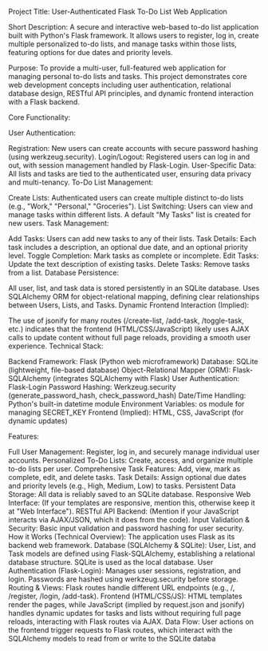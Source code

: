 Project Title:
User-Authenticated Flask To-Do List Web Application

Short Description:
A secure and interactive web-based to-do list application built with Python's Flask framework. It allows users to register, log in, create multiple personalized to-do lists, and manage tasks within those lists, featuring options for due dates and priority levels.

Purpose: To provide a multi-user, full-featured web application for managing personal to-do lists and tasks. This project demonstrates core web development concepts including user authentication, relational database design, RESTful API principles, and dynamic frontend interaction with a Flask backend.

Core Functionality:

User Authentication:

Registration: New users can create accounts with secure password hashing (using werkzeug.security).
Login/Logout: Registered users can log in and out, with session management handled by Flask-Login.
User-Specific Data: All lists and tasks are tied to the authenticated user, ensuring data privacy and multi-tenancy.
To-Do List Management:

Create Lists: Authenticated users can create multiple distinct to-do lists (e.g., "Work," "Personal," "Groceries").
List Switching: Users can view and manage tasks within different lists. A default "My Tasks" list is created for new users.
Task Management:

Add Tasks: Users can add new tasks to any of their lists.
Task Details: Each task includes a description, an optional due date, and an optional priority level.
Toggle Completion: Mark tasks as complete or incomplete.
Edit Tasks: Update the text description of existing tasks.
Delete Tasks: Remove tasks from a list.
Database Persistence:

All user, list, and task data is stored persistently in an SQLite database.
Uses SQLAlchemy ORM for object-relational mapping, defining clear relationships between Users, Lists, and Tasks.
Dynamic Frontend Interaction (Implied):

The use of jsonify for many routes (/create-list, /add-task, /toggle-task, etc.) indicates that the frontend (HTML/CSS/JavaScript) likely uses AJAX calls to update content without full page reloads, providing a smooth user experience.
Technical Stack:

Backend Framework: Flask (Python web microframework)
Database: SQLite (lightweight, file-based database)
Object-Relational Mapper (ORM): Flask-SQLAlchemy (integrates SQLAlchemy with Flask)
User Authentication: Flask-Login
Password Hashing: Werkzeug.security (generate_password_hash, check_password_hash)
Date/Time Handling: Python's built-in datetime module
Environment Variables: os module for managing SECRET_KEY
Frontend (Implied): HTML, CSS, JavaScript (for dynamic updates)

Features:

Full User Management: Register, log in, and securely manage individual user accounts.
Personalized To-Do Lists: Create, access, and organize multiple to-do lists per user.
Comprehensive Task Features: Add, view, mark as complete, edit, and delete tasks.
Task Details: Assign optional due dates and priority levels (e.g., High, Medium, Low) to tasks.
Persistent Data Storage: All data is reliably saved to an SQLite database.
Responsive Web Interface: (If your templates are responsive, mention this, otherwise keep it at "Web Interface").
RESTful API Backend: (Mention if your JavaScript interacts via AJAX/JSON, which it does from the code).
Input Validation & Security: Basic input validation and password hashing for user security.
How it Works (Technical Overview):
The application uses Flask as its backend web framework.
Database (SQLAlchemy & SQLite): User, List, and Task models are defined using Flask-SQLAlchemy, establishing a relational database structure. SQLite is used as the local database.
User Authentication (Flask-Login): Manages user sessions, registration, and login. Passwords are hashed using werkzeug.security before storage.
Routing & Views: Flask routes handle different URL endpoints (e.g., /, /register, /login, /add-task).
Frontend (HTML/CSS/JS): HTML templates render the pages, while JavaScript (implied by request.json and jsonify) handles dynamic updates for tasks and lists without requiring full page reloads, interacting with Flask routes via AJAX.
Data Flow: User actions on the frontend trigger requests to Flask routes, which interact with the SQLAlchemy models to read from or write to the SQLite databa
